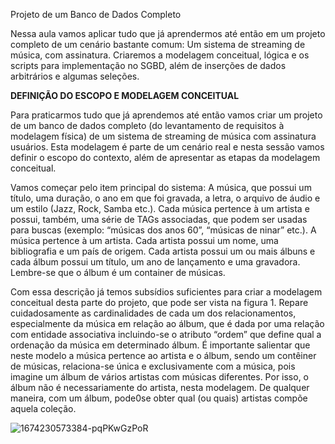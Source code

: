 

Projeto de um Banco de Dados Completo

Nessa aula vamos aplicar tudo que já aprendermos até então em um projeto completo de um cenário bastante comum: Um sistema de streaming de música, com assinatura. Criaremos a modelagem conceitual, lógica e os scripts para implementação no SGBD, além de inserções de dados arbitrários e algumas seleções.



**DEFINIÇÃO DO ESCOPO E MODELAGEM CONCEITUAL**

Para praticarmos tudo que já aprendemos até então vamos criar um projeto de um banco de dados completo (do levantamento de requisitos à modelagem física) de um sistema de streaming de música com assinatura usuários. Esta modelagem é parte de um cenário real e nesta sessão vamos definir o escopo do contexto, além de apresentar as etapas da modelagem conceitual.

Vamos começar pelo item principal do sistema: A música, que possui um título, uma duração, o ano em que foi gravada, a letra, o arquivo de áudio e um estilo (Jazz, Rock, Samba etc.). Cada música pertence à um artista e possui, também, uma série de TAGs associadas, que podem ser usadas para buscas (exemplo: “músicas dos anos 60”, “músicas de ninar” etc.). A música pertence à um artista. Cada artista possui um nome, uma bibliografia e um país de origem. Cada artista possui um ou mais álbuns e cada álbum possui um título, um ano de lançamento e uma gravadora. Lembre-se que o álbum é um container de músicas.

Com essa descrição já temos subsídios suficientes para criar a modelagem conceitual desta parte do projeto, que pode ser vista na figura 1. Repare cuidadosamente as cardinalidades de cada um dos relacionamentos, especialmente da música em relação ao álbum, que é dada por uma relação com entidade associativa incluindo-se o atributo “ordem” que define qual a ordenação da música em determinado álbum. É importante salientar que neste modelo a música pertence ao artista e o álbum, sendo um contêiner de músicas, relaciona-se única e exclusivamente com a música, pois imagine um álbum de vários artistas com músicas diferentes. Por isso, o álbum não é necessariamente do artista, nesta modelagem. De qualquer maneira, com um álbum, pode0se obter qual (ou quais) artistas compõe aquela coleção.

![1674230573384-pqPKwGzPoR](https://github.com/PhelipeSilvestre/Workspace---Faculdade/assets/99892687/f81ca6d6-f3a5-4613-b3fb-cc2f395219bb)
